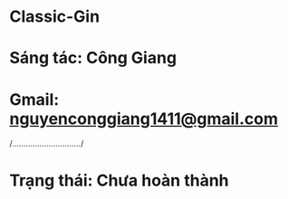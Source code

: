 # Classic-Gin
# Sáng tác: Công Giang
# Gmail: nguyenconggiang1411@gmail.com
/*..............................*/
# Trạng thái: Chưa hoàn thành
